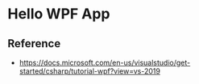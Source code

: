 # Hello WPF App
## Reference
- https://docs.microsoft.com/en-us/visualstudio/get-started/csharp/tutorial-wpf?view=vs-2019
